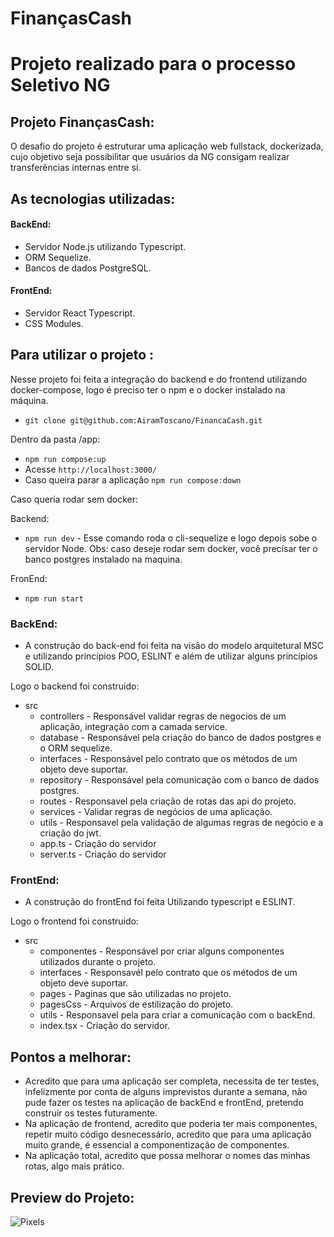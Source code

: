 # FinançasCash

# Projeto realizado para o processo Seletivo NG


## Projeto FinançasCash:
O desafio do projeto é estruturar uma aplicação web fullstack, dockerizada, cujo objetivo seja possibilitar que usuários da NG consigam realizar transferências internas entre si.

## As tecnologias utilizadas:

#### BackEnd:
* Servidor Node.js utilizando Typescript.
* ORM Sequelize.
* Bancos de dados PostgreSQL.

#### FrontEnd:
* Servidor React Typescript.
* CSS Modules.
 
## Para utilizar o projeto :
Nesse projeto foi feita a integração do backend e do frontend utilizando docker-compose, logo é preciso ter o npm e o docker instalado na máquina.
- `git clone git@github.com:AiramToscano/FinancaCash.git`

Dentro da pasta /app:
- `npm run compose:up`
- Acesse `http://localhost:3000/`
- Caso queira parar a aplicação `npm run compose:down`

Caso queria rodar sem docker:

Backend:

- `npm run dev` - Esse comando roda o cli-sequelize e logo depois sobe o servidor Node. Obs: caso deseje rodar sem docker, você precisar ter o banco postgres instalado na maquina.

FronEnd:

- `npm run start`

### BackEnd:
- A construção do back-end foi feita na visão do modelo arquitetural MSC e utilizando princípios POO, ESLINT e além de utilizar alguns princípios SOLID.

Logo o backend foi construido:
- src
  - controllers - Responsável validar regras de negocios de um aplicação, integração com a camada service.
  - database - Responsável pela criação do banco de dados postgres e o ORM sequelize.
  - interfaces - Responsável pelo contrato que os métodos de um objeto deve suportar.
  - repository - Responsável pela comunicação com o banco de dados postgres.
  - routes - Responsavel pela criação de rotas das api do projeto.
  - services - Validar regras de negócios de uma aplicação.
  - utils - Responsavel pela validação de algumas regras de negócio e a criação do jwt.
  - app.ts - Criação do servidor
  - server.ts - Criação do servidor
  
### FrontEnd:
- A construção do frontEnd foi feita Utilizando typescript e ESLINT.

Logo o frontend foi construido:
- src
  - componentes - Responsável por criar alguns componentes utilizados durante o projeto.
  - interfaces - Responsavél pelo contrato que os métodos de um objeto deve suportar.
  - pages - Paginas que são utilizadas no projeto.
  - pagesCss - Arquivos de estilização do projeto.
  - utils - Responsavel pela para criar a comunicação com o backEnd.
  - index.tsx - Criação do servidor.

## Pontos a melhorar:

  - Acredito que para uma aplicação ser completa, necessita de ter testes, infelizmente por conta de alguns imprevistos durante a semana, não pude fazer os testes na aplicação de backEnd e frontEnd, pretendo construir os testes futuramente.
  - Na aplicação de frontend, acredito que poderia ter mais componentes, repetir muito código desnecessário, acredito que para uma aplicação muito grande, é essencial a componentização de componentes.
  - Na aplicação total, acredito que possa melhorar o nomes das minhas rotas, algo mais prático.

## Preview do Projeto: 

![Pixels](https://github.com/AiramToscano/FinancaCash/blob/main/oficial.gif)


